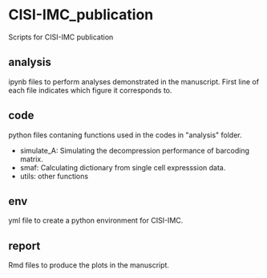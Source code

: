 # CISI-IMC_publication
Scripts for CISI-IMC publication

## analysis
ipynb files to perform analyses demonstrated in the manuscript. First line of each file indicates which figure it corresponds to.

## code
python files contaning functions used in the codes in "analysis" folder. 
- simulate_A: Simulating the decompression performance of barcoding matrix.
- smaf: Calculating dictionary from single cell expresssion data.
- utils: other functions

## env
yml file to create a python environment for CISI-IMC.

## report
Rmd files to produce the plots in the manuscript.

